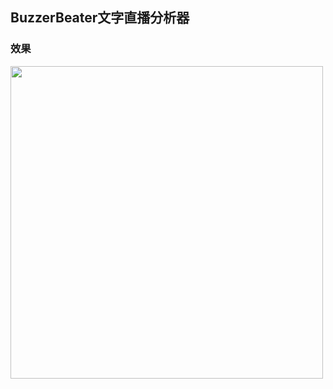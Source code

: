 ## BuzzerBeater文字直播分析器

### 效果

<img src="https://github.com/AtomicNucleus029/BB-PBP/assets/160561545/1eb98c2b-ffd9-4c65-ab46-d1a524354dc5" width = 500>
